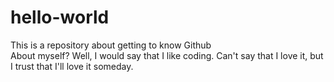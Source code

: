 # hello-world
This is a repository about getting to know Github<br>
About myself? Well, I would say that I like coding. Can't say that I love it, but I trust that I'll love it someday.
